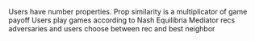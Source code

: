 Users have number properties.
Prop similarity is a multiplicator of game payoff
Users play games according to Nash Equilibria
Mediator recs adversaries and users choose between rec and best neighbor
